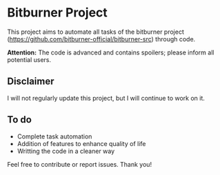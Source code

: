 # Bitburner Project

This project aims to automate all tasks of the bitburner project (https://github.com/bitburner-official/bitburner-src) through code. 

**Attention:** The code is advanced and contains spoilers; please inform all potential users.

## Disclaimer

I will not regularly update this project, but I will continue to work on it.

## To do

- Complete task automation
- Addition of features to enhance quality of life
- Writting the code in a cleaner way

Feel free to contribute or report issues. Thank you!
